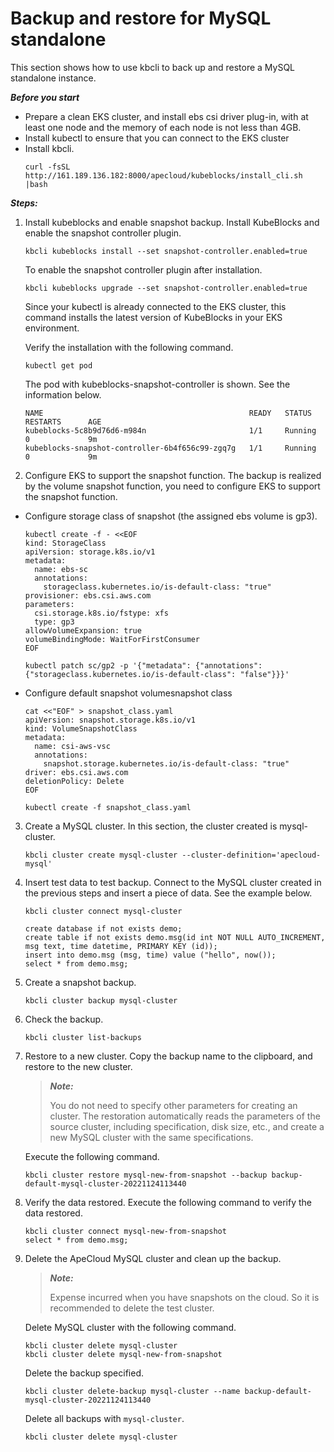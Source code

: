 # Backup and restore for MySQL standalone 
This section shows how to use kbcli to back up and restore a MySQL standalone instance.

***Before you start***
- Prepare a clean EKS cluster, and install ebs csi driver plug-in, with at least one node and the memory of each node is not less than 4GB.
- Install kubectl to ensure that you can connect to the EKS cluster 
- Install kbcli.
   ```
   curl -fsSL http://161.189.136.182:8000/apecloud/kubeblocks/install_cli.sh |bash
   ```

***Steps:***
1. Install kubeblocks and enable snapshot backup.
Install KubeBlocks and enable the snapshot controller plugin.
   ```
   kbcli kubeblocks install --set snapshot-controller.enabled=true
   ```
   To enable the snapshot controller plugin after installation.
   ```
   kbcli kubeblocks upgrade --set snapshot-controller.enabled=true
   ```
   Since your kubectl is already connected to the EKS cluster, this command installs the latest version of KubeBlocks in your EKS environment.

   Verify the installation with the following command.
   ```
   kubectl get pod
   ```

   The pod with kubeblocks-snapshot-controller is shown. See the information below.
   ```
   NAME                                              READY   STATUS             RESTARTS      AGE
   kubeblocks-5c8b9d76d6-m984n                       1/1     Running            0             9m
   kubeblocks-snapshot-controller-6b4f656c99-zgq7g   1/1     Running            0             9m
   ```
2. Configure EKS to support the snapshot function.
The backup is realized by the volume snapshot function, you need to configure EKS to support the snapshot function.
- Configure storage class of snapshot (the assigned ebs volume is gp3).
  ```
  kubectl create -f - <<EOF
  kind: StorageClass
  apiVersion: storage.k8s.io/v1
  metadata:
    name: ebs-sc
    annotations:
      storageclass.kubernetes.io/is-default-class: "true"
  provisioner: ebs.csi.aws.com
  parameters:
    csi.storage.k8s.io/fstype: xfs
    type: gp3
  allowVolumeExpansion: true
  volumeBindingMode: WaitForFirstConsumer
  EOF
  
  kubectl patch sc/gp2 -p '{"metadata": {"annotations": {"storageclass.kubernetes.io/is-default-class": "false"}}}'
  ```
- Configure default snapshot volumesnapshot class
  ```
  cat <<"EOF" > snapshot_class.yaml
  apiVersion: snapshot.storage.k8s.io/v1
  kind: VolumeSnapshotClass
  metadata:
    name: csi-aws-vsc
    annotations:
      snapshot.storage.kubernetes.io/is-default-class: "true"
  driver: ebs.csi.aws.com
  deletionPolicy: Delete
  EOF
  
  kubectl create -f snapshot_class.yaml
  ```
3. Create a MySQL cluster. 
   In this section, the cluster created is mysql-cluster.
   ```
   kbcli cluster create mysql-cluster --cluster-definition='apecloud-mysql'
   ```
4. Insert test data to test backup.
   Connect to the MySQL cluster created in the previous steps and insert a piece of data. See the example below.
   ```
   kbcli cluster connect mysql-cluster
   
   create database if not exists demo;
   create table if not exists demo.msg(id int NOT NULL AUTO_INCREMENT, msg text, time datetime, PRIMARY KEY (id));
   insert into demo.msg (msg, time) value ("hello", now());
   select * from demo.msg;
   ```
  
5. Create a snapshot backup.
    ```
   kbcli cluster backup mysql-cluster
    ```
6. Check the backup.
   ```
   kbcli cluster list-backups
   ```
7. Restore to a new cluster.
   Copy the backup name to the clipboard, and restore to the new cluster. 
   > ***Note:***
   > 
   > You do not need to specify other parameters for creating an cluster. The restoration automatically reads the parameters of the source cluster, including specification, disk size, etc., and create a new MySQL cluster with the same specifications. 

   Execute the following command.
   ```
   kbcli cluster restore mysql-new-from-snapshot --backup backup-default-mysql-cluster-20221124113440
   ```
8. Verify the data restored.
   Execute the following command to verify the data restored.
   ```
   kbcli cluster connect mysql-new-from-snapshot
   select * from demo.msg;
   ```
9. Delete the ApeCloud MySQL cluster and clean up the backup.
   > ***Note:***
   > 
   > Expense incurred when you have snapshots on the cloud. So it is recommended to delete the test cluster.
  
   Delete MySQL cluster with the following command.
   ```
   kbcli cluster delete mysql-cluster
   kbcli cluster delete mysql-new-from-snapshot
   ```
    Delete the backup specified.

   ```
   kbcli cluster delete-backup mysql-cluster --name backup-default-mysql-cluster-20221124113440 
   ```
   Delete all backups with `mysql-cluster`.
   ```
   kbcli cluster delete mysql-cluster
   ```






